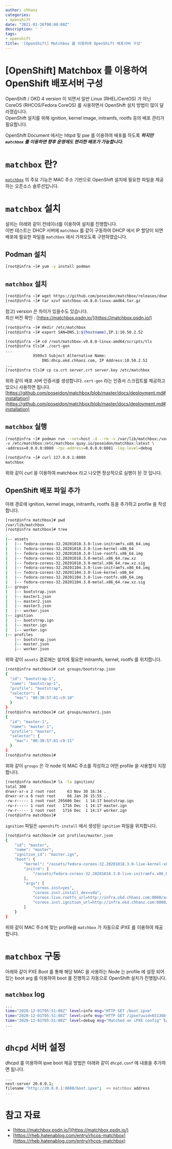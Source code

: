 ```yaml
---
author: chhanz
categories:
- openshift
date: "2021-01-26T00:00:00Z"
description: ' '
tags:
- openshift
title: '[OpenShift] Matchbox 를 이용하여 OpenShift 배포서버 구성'
---
```

# [OpenShift] Matchbox 를 이용하여 OpenShift 배포서버 구성
OpenShift / OKD 4 version 이 되면서 일반 Linux (RHEL/CentOS) 가 아닌 CoreOS (RHCOS/Fedora CoreOS) 를 사용하면서 OpenShift 설치 방법이 많이 달라졌습니다.   
OpenShift 설치를 위해 ignition, kernel image, initramfs, rootfs 등의 배포 관리가 필요합니다.   
   
OpenShift Document 에서는 httpd 및 pxe 를 이용하여 배포를 하도록 ***하지만 `matchbox` 를 이용하면 향후 운영에도 편리한 배포가 가능합니다.***   
   
# `matchbox` 란?   
[`matchbox`](https://matchbox.psdn.io/) 의 주요 기능은 MAC 주소 기반으로 OpenShift 설치에 필요한 파일을 제공하는 오픈소스 솔루션입니다.   
   
# `matchbox` 설치
설치는 아래와 같이 컨테이너를 이용하여 설치를 진행합니다.   
이번 테스트는 DHCP 서버에 `matchbox` 를 같이 구동하여 DHCP 에서 IP 할당이 되면 배포에 필요한 파일을 `matchbox` 에서 가져오도록 구현하였습니다.   

## Podman 설치
```bash
[root@infra ~]# yum -y install podman
```
## `matchbox` 설치
```bash
[root@infra ~]# wget https://github.com/poseidon/matchbox/releases/download/v0.8.0/matchbox-v0.8.0-linux-amd64.tar.gz
[root@infra ~]# tar xzvf matchbox-v0.8.0-linux-amd64.tar.gz
```
참고) version 은 차이가 있을수도 있습니다.   
최신 버전 확인 : [https://matchbox.psdn.io/](https://matchbox.psdn.io/)   
   
```bash
[root@infra ~]# mkdir /etc/matchbox
[root@infra ~]# export SAN=DNS.1:$(hostname),IP.1:10.50.2.52

[root@infra ~]# cd /root/matchbox-v0.8.0-linux-amd64/scripts/tls
[root@infra tls]# ./cert-gen
...
            X509v3 Subject Alternative Name:
                DNS:dhcp.okd.chhanz.com, IP Address:10.50.2.52
...
[root@infra tls]# cp ca.crt server.crt server.key /etc/matchbox
```
위와 같이 배포 서버 인증서를 생성합니다. `cert-gen` 라는 인증서 스크립트를 제공하고 있으니 사용하면 됩니다.   
[https://github.com/poseidon/matchbox/blob/master/docs/deployment.md#installation](https://github.com/poseidon/matchbox/blob/master/docs/deployment.md#installation)   
   
## `matchbox` 실행
```bash
[root@infra ~]# podman run --net=host -d --rm -v /var/lib/matchbox:/var/lib/matchbox \
-v /etc/matchbox:/etc/matchbox quay.io/poseidon/matchbox:latest \
-address=0.0.0.0:8080 -rpc-address=0.0.0.0:8081 -log-level=debug

[root@infra ~]# curl 127.0.0.1:8080
matchbox
```
위와 같이 curl 을 이용하여 matchbox 라고 나오면 정상적으로 실행이 된 것 입니다.   
   
## OpenShift 배포 파일 추가
아래 경로에 ignition, kernel image, initramfs, rootfs 등을 추가하고 profile 을 작성합니다.   
```bash
[root@infra matchbox]# pwd
/var/lib/matchbox
[root@infra matchbox]# tree
.
|-- assets
|   |-- fedora-coreos-32.20201018.3.0-live-initramfs.x86_64.img
|   |-- fedora-coreos-32.20201018.3.0-live-kernel-x86_64
|   |-- fedora-coreos-32.20201018.3.0-live-rootfs.x86_64.img
|   |-- fedora-coreos-32.20201018.3.0-metal.x86_64.raw.xz
|   |-- fedora-coreos-32.20201018.3.0-metal.x86_64.raw.xz.sig
|   |-- fedora-coreos-32.20201104.3.0-live-initramfs.x86_64.img
|   |-- fedora-coreos-32.20201104.3.0-live-kernel-x86_64
|   |-- fedora-coreos-32.20201104.3.0-live-rootfs.x86_64.img
|   |-- fedora-coreos-32.20201104.3.0-metal.x86_64.raw.xz.sig
|-- groups
|   |-- bootstrap.json
|   |-- master1.json
|   |-- master2.json
|   |-- master3.json
|   |-- worker.json
|-- ignition
|   |-- bootstrap.ign
|   |-- master.ign
|   |-- worker.ign
|-- profiles
    |-- bootstrap.json
    |-- master.json
    |-- worker.json

```
위와 같이 `assets` 경로에는 설치에 필요한 initramfs, kernel, rootfs 를 위치합니다.   
    
```bash
[root@infra matchbox]# cat groups/bootstrap.json 
{
  "id": "bootstrap-1",
  "name": "bootstrap-1",
  "profile": "bootstrap",
  "selector": {
    "mac": "00:30:57:81:c9:10"
  }
}
[root@infra matchbox]# cat groups/master1.json   
{
  "id": "master-1",
  "name": "master-1",
  "profile": "master",
  "selector": {
    "mac": "00:30:57:81:c9:11"
  }
}
[root@infra matchbox]#
```
위와 같이 `groups` 은 각 node 의 MAC 주소를 작성하고 어떤 profile 을 사용할지 지정합니다.   
   
```bash
[root@infra matchbox]# ls -la ignition/
total 300
drwxr-xr-x 2 root root     63 Nov 30 16:34 .
drwxr-xr-x 6 root root     66 Jan 26 15:55 ..
-rw-r----- 1 root root 295606 Dec  1 14:17 bootstrap.ign
-rw-r----- 1 root root   1716 Dec  1 14:17 master.ign
-rw-r----- 1 root root   1716 Dec  1 14:17 worker.ign
[root@infra matchbox]#
```
`ignition` 파일은 `openshift-install` 에서 생성된 `ignition` 파일을 위치합니다.   
   
```bash
[root@infra matchbox]# cat profiles/master.json    
{
    "id": "master",
    "name": "master",
    "ignition_id": "master.ign",
    "boot": {
        "kernel": "/assets/fedora-coreos-32.20201018.3.0-live-kernel-x86_64",
        "initrd": [
            "/assets/fedora-coreos-32.20201018.3.0-live-initramfs.x86_64.img"
        ],
        "args": [
            "coreos.inst=yes",
            "coreos.inst.install_dev=vda",
            "coreos.live.rootfs_url=http://infra.okd.chhanz.com:8080/assets/fedora-coreos-32.20201018.3.0-live-rootfs.x86_64.img",
            "coreos.inst.ignition_url=http://infra.okd.chhanz.com:8080/ignition?mac=${mac:hexhyp}"
        ]
    }
}
```
위와 같이 MAC 주소에 맞는 profile을 `matchbox` 가 자동으로 iPXE 를 이용하여 제공합니다.   
   
# `matchbox` 구동
아래와 같이 PXE Boot 를 통해 해당 MAC 을 사용하는 Node 는 profile 에 설정 되어 있는 boot arg 를 이용하여 boot 를 진행하고 자동으로 OpenShift 설치가 진행됩니다.   
   
## `matchbox` log
```bash
...
time="2020-12-01T05:51:08Z" level=info msg="HTTP GET /boot.ipxe"
time="2020-12-01T05:51:08Z" level=info msg="HTTP GET /ipxe?uuid=65136bfd-fd35-4289-b6f1-acec191e20f4&mac=00-30-57-81-c9-14&domain=chhanz.com&hostname=w1.okd.chhanz.com&serial="
time="2020-12-01T05:51:08Z" level=debug msg="Matched an iPXE config" labels="map[domain:chhanz.com hostname:w1.okd.chhanz.com mac:00:30:57:81:c9:14 serial: uuid:65136bfd-fd35-4289-b6f1-acec191e20f4]" profile=worker
...
```
   
# `dhcpd` 서버 설정
dhcpd 를 이용하여 ipxe boot 제공 방법은 아래와 같이 `dhcpd.conf` 에 내용을 추가하면 됩니다.   
```bash
...
next-server 20.0.0.1;
filename "http://20.0.0.1:8080/boot.ipxe";  << matchbox address
...
```
   
# 참고 자료
* [https://matchbox.psdn.io/](https://matchbox.psdn.io/)   
* [https://rheb.hatenablog.com/entry/rhcos-matchbox](https://rheb.hatenablog.com/entry/rhcos-matchbox)   
